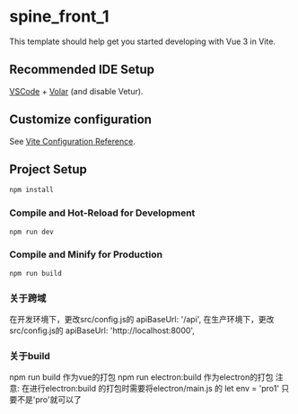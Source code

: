 # spine_front_1

This template should help get you started developing with Vue 3 in Vite.

## Recommended IDE Setup

[VSCode](https://code.visualstudio.com/) + [Volar](https://marketplace.visualstudio.com/items?itemName=Vue.volar) (and disable Vetur).

## Customize configuration

See [Vite Configuration Reference](https://vitejs.dev/config/).

## Project Setup

```sh
npm install
```

### Compile and Hot-Reload for Development

```sh
npm run dev
```

### Compile and Minify for Production

```sh
npm run build
```

### 关于跨域
在开发环境下，更改src/config.js的 apiBaseUrl: '/api',
在生产环境下，更改src/config.js的 apiBaseUrl: 'http://localhost:8000',

### 关于build
npm run build 作为vue的打包
npm run electron:build 作为electron的打包
注意: 在进行electron:build 的打包时需要将electron/main.js 的 let env = 'pro1' 只要不是'pro'就可以了
